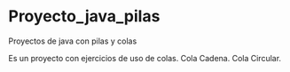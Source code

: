 # Proyecto_java_pilas
Proyectos de java con pilas y colas

Es un proyecto con ejercicios de uso de colas.
Cola Cadena.
Cola Circular.

